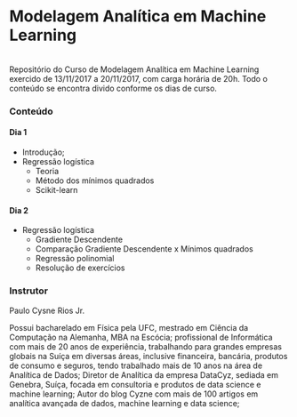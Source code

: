 # Modelagem Analítica em Machine Learning
<br/>
Repositório do Curso de Modelagem Analítica em Machine Learning exercido de 13/11/2017 a 20/11/2017, com carga horária de 20h.
Todo o conteúdo se encontra divido conforme os dias de curso.

### Conteúdo

#### Dia 1
- Introdução;
- Regressão logística
    - Teoria
    - Método dos mínimos quadrados
    - Scikit-learn

#### Dia 2
- Regressão logística
    - Gradiente Descendente
    - Comparação Gradiente Descendente x Mínimos quadrados
    - Regressão polinomial
    - Resolução de exercícios

### Instrutor
Paulo Cysne Rios Jr.

Possui bacharelado em Física pela UFC, mestrado em Ciência da Computação na Alemanha, MBA na Escócia;
profissional de Informática com mais de 20 anos de experiência, trabalhando para grandes empresas globais na Suíça em diversas áreas, inclusive financeira, bancária, produtos de consumo e seguros, tendo trabalhado mais de 10 anos na área de Analítica de Dados;
Diretor de Analítica da empresa DataCyz, sediada em Genebra, Suíça, focada em consultoria e produtos de data science e machine learning;
Autor do blog Cyzne com mais de 100 artigos em analítica avançada de dados, machine learning e data science;
